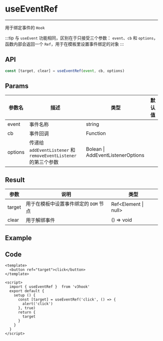 # useEventRef
---

用于绑定事件的 ``Hook``

:::tip
与 ``useEvent`` 功能相同，区别在于只接受三个参数： ``event``、``cb`` 和 ``options``，函数内部会返回一个 ``Ref``，用于在模板里设置事件绑定的对象
:::

## API

```typescript
const [target, clear] = useEventRef(event, cb, options)
```

## Params



| 参数名  | 描述                                                         | 类型                              | 默认值 |
| ------- | ------------------------------------------------------------ | --------------------------------- | ------ |
| event   | 事件名称                                                     | string                            |        |
| cb      | 事件回调                                                     | Function                          |        |
| options | 传递给 ``addEventListener`` 和 ``removeEventListener`` 的第三个参数 | Bolean \| AddEventListenerOptions |        |



## Result



| 参数   | 说明                                    | 类型                 |
| ------ | --------------------------------------- | -------------------- |
| target | 用于在模板中设置事件绑定的 ``DOM`` 节点 | Ref<Element \| null> |
| clear  | 用于解绑事件                            | () => void           |

## Example

<UseEventRef/>



## Code

```vue
<template>
  <button ref="target">click</button>
</template>

<script>
  import { useEventRef }  from 'v3hook'
  export default {
    setup () {
      const [target] = useEventRef('click', () => {
        alert('click')
      }, true)
      return {
        target
      }
    }
  }
</script>
```

